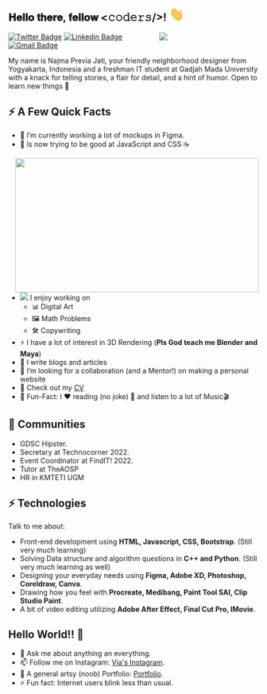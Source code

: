 <h2> 𝐇𝐞𝐥𝐥𝐨 𝐭𝐡𝐞𝐫𝐞, 𝐟𝐞𝐥𝐥𝐨𝐰 <𝚌𝚘𝚍𝚎𝚛𝚜/>! <img src="https://raw.githubusercontent.com/ABSphreak/ABSphreak/master/gifs/Hi.gif" width="30px"></h2>

<img align='right' src='https://user-images.githubusercontent.com/5713670/87202985-820dcb80-c2b6-11ea-9f56-7ec461c497c3.gif' width='200"'>

[![Twitter Badge](https://img.shields.io/badge/-@captainpiyol-1ca0f1?style=flat-square&labelColor=1ca0f1&logo=twitter&logoColor=white&link=https://https://twitter.com/captainpiyol)](https://twitter.com/captainpiyol) [![Linkedin Badge](https://img.shields.io/badge/-najmapreviajati-blue?style=flat-square&logo=Linkedin&logoColor=white&link=https://www.linkedin.com/in/najma-previa-jati-596a721b5/)](https://www.linkedin.com/in/najma-previa-jati-596a721b5/) [![Gmail Badge](https://img.shields.io/badge/-najma.previa@gmail.com-c14438?style=flat-square&logo=Gmail&logoColor=white&link=mailto:najma.previa@gmail.com)](mailto:najma.previa@gmail.com)

My name is Najma Previa Jati, your friendly neighborhood designer from Yogyakarta, Indonesia and a freshman IT student at Gadjah Mada University with a knack for telling stories, a flair for detail, and a hint of humor. Open to learn new things 🎉
## ⚡️ A Few Quick Facts
- 🔭 I’m currently working a lot of mockups in Figma.
- 🌱 Is now trying to be good at JavaScript and CSS ☕
<img width="490" height="270" src="https://media.giphy.com/media/y9XCVEKx02Q3tyHSD5/giphy.gif" align=right>

- <img src="https://media.giphy.com/media/WUlplcMpOCEmTGBtBW/giphy.gif" width="30">  I enjoy working on
  - 📊 Digital Art
  - 🖼 Math Problems
  - 🛠 Copywriting
- ⚡ I have a lot of interest in 3D Rendering (**Pls God teach me Blender and Maya**)
- 📝 I write blogs and articles
- 👯 I’m looking for a collaboration (and a Mentor!) on making a personal website
- 📙 Check out my [CV](https://drive.google.com/file/d/1wXhNteN3caaEy6DQ5uh4esCreeDsyApS/view?usp=sharing)
- 🎉 Fun-Fact: I ❤️ reading (no joke) 🚀 and listen to a lot of Music🎬
## 👯 Communities
* GDSC Hipster.
* Secretary at Technocorner 2022.
* Event Coordinator at FindIT! 2022.
* Tutor at TheAOSP
* HR in KMTETI UGM
## ⚡ Technologies
Talk to me about:
- Front-end development using **HTML, Javascript, CSS, Bootstrap**. (Still very much learning)
- Solving Data structure and algorithm questions in **C++ and Python**. (Still very much learning as well)
- Designing your everyday needs using **Figma, Adobe XD, Photoshop, Coreldraw, Canva**.
- Drawing how you feel with **Procreate, Medibang, Paint Tool SAI, Clip Studio Paint**.
- A bit of video editing utilizing **Adobe After Effect, Final Cut Pro, IMovie**.
## Hello World!! 🤔
- 💬 Ask me about anything an everything.
- 📫 Follow me on Instagram: [Via's Instagram](https://www.instagram.com/viajati/).
- 🎯 A general artsy (noob) Portfolio: [Portfolio](https://drive.google.com/file/d/14MAtQn9Y8i2TXb5jswk7WsF7H2Jt9bmN/view?usp=sharing).
- ⚡ Fun fact: Internet users blink less than usual.
